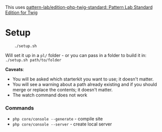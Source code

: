 This uses [pattern-lab/edition-php-twig-standard: Pattern Lab Standard Edition for Twig](https://github.com/pattern-lab/edition-php-twig-standard)

# Setup

		./setup.sh

Will set it up in a `pl/` folder - or you can pass in a folder to build it in: `./setup.sh path/to/folder`


**Caveats**: 

- You will be asked which starterkit you want to use; it doesn't matter.
- You will see a warning about a path already existing and if you should merge or replace the contents; it doesn't matter.
- The watch command does not work

### Commands

- `php core/console --generate` - compile site
- `php core/console --server` - create local server
